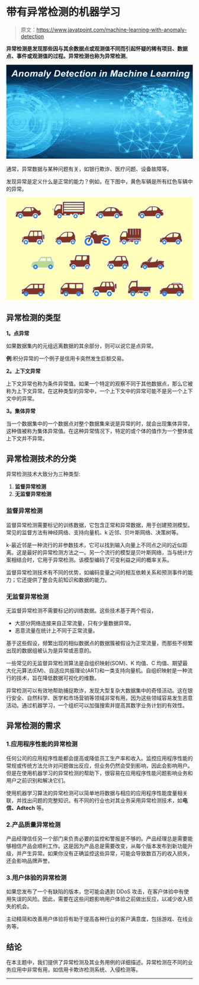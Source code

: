 # 带有异常检测的机器学习

> 原文：<https://www.javatpoint.com/machine-learning-with-anomaly-detection>

**异常检测是发现那些因与其余数据点或观测值不同而引起怀疑的稀有项目、数据点、事件或观测值的过程。**异常检测也称为**异常检测**。

![Machine Learning with Anomaly Detection](img/933037eecbc2eb97d53cfb80615246ab.png)

通常，异常数据与某种问题有关，如银行欺诈、医疗问题、设备故障等。

发现异常是定义什么是正常的能力？例如，在下图中，黄色车辆是所有红色车辆中的异常。

![Machine Learning with Anomaly Detection](img/7453903d05aec98bf37b5baa6d88b8a8.png)

## 异常检测的类型

**1。点异常**

如果数据集内的元组远离数据的其余部分，则可以说它是点异常。

**例**:积分异常的一个例子是信用卡突然发生巨额交易。

**2。上下文异常**

上下文异常也称为条件异常值。如果一个特定的观察不同于其他数据点，那么它被称为上下文异常。在这种类型的异常中，一个上下文中的异常可能不是另一个上下文中的异常。

**3。集体异常**

当一个数据集中的一个数据点对整个数据集来说是异常的时，就会出现集体异常，这种值被称为集体异常值。在这种异常情况下，特定的或个体的值作为一个整体或上下文并不异常。

## 异常检测技术的分类

异常检测技术大致分为三种类型:

1.  **监督异常检测**
2.  **无监督异常检测**

### 监督异常检测

监督异常检测需要标记的训练数据，它包含正常和异常数据，用于创建预测模型。常见的监督方法有神经网络、支持向量机、k 近邻、贝叶斯网络、决策树等。

k-最近邻是一种流行的非参数技术，它可以找到输入向量上不同点之间的近似距离。这是最好的异常检测方法之一。另一个流行的模型是贝叶斯网络，当与统计方案相结合时，它用于异常检测。该模型编码了可变利益之间的概率关系。

监督异常检测技术有不同的优势，如编码变量之间的相互依赖关系和预测事件的能力；它还提供了整合先前知识和数据的能力。

### 无监督异常检测

无监督异常检测不需要标记的训练数据。这些技术基于两个假设，

*   大部分网络连接来自正常流量，只有少量数据异常。
*   恶意流量在统计上不同于正常流量。

基于这些假设，频繁出现的相似数据点的数据簇被假设为正常流量，而那些不频繁出现的数据组被认为是异常或恶意的。

一些常见的无监督异常检测算法是自组织映射(SOM)、K 均值、C 均值、期望最大化元算法(EM)、自适应共振理论(ART)和一类支持向量机。自组织映射是一种流行的技术，旨在降低数据可视化的维数。

异常检测可以有效地帮助捕捉欺诈，发现大型复杂大数据集中的奇怪活动。这在银行安全、自然科学、医学和市场营销等领域非常有用，因为这些领域容易发生恶意活动。通过机器学习，一个组织可以加强搜索并提高其数字业务计划的有效性。

## 异常检测的需求

### 1.应用程序性能的异常检测

任何公司的应用程序性能都会提高或降低员工生产率和收入。监控应用程序性能的常规或传统方法允许对问题做出反应，但业务仍然会受到影响，因此会影响用户。但是在使用机器学习的异常检测的帮助下，很容易在应用程序性能问题影响业务和用户之前识别和解决它们。

使用机器学习算法的异常检测可以简单地将数据与相应的应用程序性能度量相关联，并找出问题的完整知识。有不同的行业也对其业务采用异常检测技术，如**电信、Adtech** 等。

### 2.产品质量异常检测

产品经理信任另一个部门来负责必要的监控和警报是不够的。产品经理总是需要能够相信产品会顺利工作。这是因为产品总是需要改变，从每个版本发布到新功能升级，并产生异常。如果你没有正确监控这些异常，可能会导致数百万的收入损失，还会影响品牌声誉。

### 3.用户体验的异常检测

如果您发布了一个有缺陷的版本，您可能会遇到 DDoS 攻击，在客户体验中有使用失误的风险。因此，需要在这些问题影响用户体验之前做出反应，以减少收入损失的机会。

主动精简和改善用户体验将有助于提高各种行业的客户满意度，包括游戏、在线业务等。

## 结论

在本主题中，我们提供了异常检测及其业务用例的详细描述。异常检测在不同的业务应用中非常有用，如信用卡欺诈检测系统、入侵检测等。

* * *